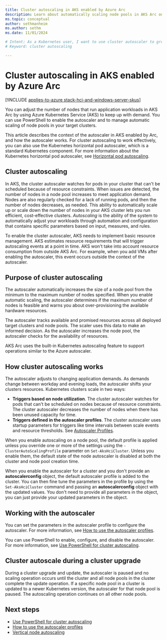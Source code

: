 ```yaml
---
title: Cluster autoscaling in AKS enabled by Azure Arc
description: Learn about automatically scaling node pools in AKS Arc on Azure Local
ms.topic: conceptual
author: sethmanheim
ms.author: sethm 
ms.date: 11/01/2024

# Intent: As a Kubernetes user, I want to use cluster autoscaler to grow my nodes to keep up with application demand.
# Keyword: cluster autoscaling

---
```


# Cluster autoscaling in AKS enabled by Azure Arc

[!INCLUDE [applies-to-azure stack-hci-and-windows-server-skus](includes/aks-hci-applies-to-skus/aks-hybrid-applies-to-azure-stack-hci-windows-server-sku.md)]

You can adjust the number of nodes that run application workloads in AKS Arc by using Azure Kubernetes Service (AKS) to keep up with demand. You can use PowerShell to enable the autoscaler and to manage automatic scaling of node pools in your target clusters.

This article describes the context of the autoscaler in AKS enabled by Arc, and how the autoscaler works. For cluster autoscaling to work effectively, you can also use the Kubernetes horizontal pod autoscaler, which is a standard Kubernetes component. For more information about the Kubernetes horizontal pod autoscaler, see [Horizontal pod autoscaling](https://kubernetes.io/docs/tasks/run-application/horizontal-pod-autoscale/).

## Cluster autoscaling

In AKS, the cluster autoscaler watches for pods in your cluster that can't be scheduled because of resource constraints. When issues are detected, the number of nodes in a node pool increases to meet application demand. Nodes are also regularly checked for a lack of running pods, and then the number of nodes decreases, as needed. This ability to automatically scale up or scale down the number of nodes in your AKS cluster lets you run efficient, cost-effective clusters. *Autoscaling* is the ability of the system to automatically adjust your workloads through automation and configuration that contains specific parameters based on input, measures, and rules.

To enable the cluster autoscaler, AKS needs to implement basic resource management. AKS estimates resource requirements that will trigger autoscaling events at a point in time. AKS won't take into account resource consumption from outside AKS Arc. For example, when you add VMs after enabling the autoscaler, this event occurs outside the context of the autoscaler.

## Purpose of cluster autoscaling

The autoscaler automatically increases the size of a node pool from the minimum to the maximum number of nodes specified. When you enable automatic scaling, the autoscaler determines if the maximum number of nodes is feasible and warns you about over-provisioning the available hardware resources.

The autoscaler tracks available and promised resources across all deployed target clusters and node pools. The scaler uses this data to make an informed decision. As the autoscaler increases the node pool, the autoscaler checks for the availability of resources.

AKS Arc uses the built-in Kubernetes autoscaling feature to support operations similar to the Azure autoscaler.

## How cluster autoscaling works

The autoscaler adjusts to changing application demands. As demands change between workday and evening loads, the autoscaler shifts your clusters resources. Kubernetes clusters scale in two ways:  

- **Triggers based on node utilization**. The cluster autoscaler watches for pods that can't be scheduled on nodes because of resource constraints. The cluster autoscaler decreases the number of nodes when there has been unused capacity for time.
- **Triggers defined in the autoscaler profiles**. The cluster autoscaler uses startup parameters for triggers like time intervals between scale events and resource thresholds. See [Autoscaler Profiles](work-with-autoscaler-profiles.md).

When you enable autoscaling on a node pool, the default profile is applied unless you override one or more of the settings using the `-ClusterAutoScalingProfile` parameter on `Set-AksHciCluster`. Unless you enable them, the default state of the node autoscaler is disabled at both the cluster and node pool creation time.

When you enable the autoscaler for a cluster and you don't provide an **autoscalerconfig** object, the default autoscaler profile is added to the cluster. You can then fine tune the parameters in the profile by using the `Set-AksHciCluster` command and passing an **autoscalerconfig** object with the updated values. You don't need to provide all parameters in the object, you can just provide your updated parameters in the object.

## Working with the autoscaler

You can set the parameters in the autoscaler profile to configure the autoscaler. For more information, see [How to use the autoscaler profiles](work-with-autoscaler-profiles.md).

You can use PowerShell to enable, configure, and disable the autoscaler. For more information, see [Use PowerShell for cluster autoscaling](work-with-horizontal-autoscaler.md).

## Cluster autoscale during a cluster upgrade

During a cluster upgrade and update, the autoscaler is paused and no scaling operation occurs until the cluster and all node pools in the cluster complete the update operation. If a specific node pool in a cluster is updated to a newer Kubernetes version, the autoscaler for that node pool is paused. The autoscaling operation continues on all other node pools.

## Next steps

- [Use PowerShell for cluster autoscaling](work-with-horizontal-autoscaler.md)  
- [How to use the autoscaler profiles](work-with-autoscaler-profiles.md)  
- [Vertical node autoscaling](concepts-vertical-node-pool-scaling.md)
